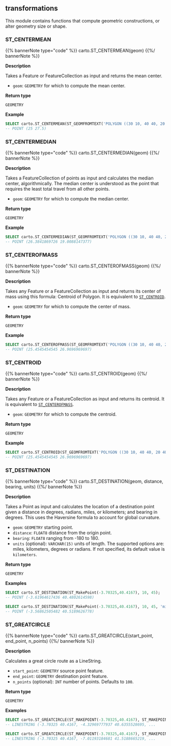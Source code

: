 ## transformations

<div class="badges"><div class="core"></div></div>

This module contains functions that compute geometric constructions, or alter geometry size or shape.

### ST_CENTERMEAN

{{% bannerNote type="code" %}}
carto.ST_CENTERMEAN(geom)
{{%/ bannerNote %}}

**Description**

Takes a Feature or FeatureCollection as input and returns the mean center.

* `geom`: `GEOMETRY` for which to compute the mean center.


**Return type**

`GEOMETRY`

**Example**

```sql
SELECT carto.ST_CENTERMEAN(ST_GEOMFROMTEXT('POLYGON ((30 10, 40 40, 20 40, 10 20, 30 10))'));
-- POINT (25 27.5)
```

### ST_CENTERMEDIAN

{{% bannerNote type="code" %}}
carto.ST_CENTERMEDIAN(geom)
{{%/ bannerNote %}}

**Description**

Takes a FeatureCollection of points as input and calculates the median center, algorithmically. The median center is understood as the point that requires the least total travel from all other points.

* `geom`: `GEOMETRY` for which to compute the median center.

**Return type**

`GEOMETRY`

**Example**

```sql
SELECT carto.ST_CENTERMEDIAN(ST_GEOMFROMTEXT('POLYGON ((30 10, 40 40, 20 40, 10 20, 30 10))'));
-- POINT (26.3841869726 19.0088147377)
```

### ST_CENTEROFMASS

{{% bannerNote type="code" %}}
carto.ST_CENTEROFMASS(geom)
{{%/ bannerNote %}}

**Description**

Takes any Feature or a FeatureCollection as input and returns its center of mass using this formula: Centroid of Polygon. It is equivalent to [`ST_CENTROID`](#st_centroid).

* `geom`: `GEOMETRY` for which to compute the center of mass.

**Return type**

`GEOMETRY`

**Example**

```sql
SELECT carto.ST_CENTEROFMASS(ST_GEOMFROMTEXT('POLYGON ((30 10, 40 40, 20 40, 10 20, 30 10))'));
-- POINT (25.4545454545 26.9696969697)
```

### ST_CENTROID

{{% bannerNote type="code" %}}
carto.ST_CENTROID(geom)
{{%/ bannerNote %}}

**Description**

Takes any Feature or a FeatureCollection as input and returns its centroid. It is equivalent to [`ST_CENTEROFMASS`](#st_centerofmass).

* `geom`: `GEOMETRY` for which to compute the centroid.

**Return type**

`GEOMETRY`

**Example**

```sql
SELECT carto.ST_CENTROID(ST_GEOMFROMTEXT('POLYGON ((30 10, 40 40, 20 40, 10 20, 30 10))'));
-- POINT (25.4545454545 26.9696969697)
```

### ST_DESTINATION

{{% bannerNote type="code" %}}
carto.ST_DESTINATION(geom, distance, bearing, units)
{{%/ bannerNote %}}

**Description**

Takes a Point as input and calculates the location of a destination point given a distance in degrees, radians, miles, or kilometers; and bearing in degrees. This uses the Haversine formula to account for global curvature.

* `geom`: `GEOMETRY` starting point.
* `distance`: `FLOAT8` distance from the origin point.
* `bearing`: `FLOAT8` ranging from -180 to 180.
* `units` (optional): `VARCHAR(15)` units of length. The supported options are: miles, kilometers, degrees or radians. If not specified, its default value is `kilometers`.

**Return type**

`GEOMETRY`

**Examples**

```sql
SELECT carto.ST_DESTINATION(ST_MakePoint(-3.70325,40.4167), 10, 45);
-- POINT (-3.61964617436 40.4802614598)
```

```sql
SELECT carto.ST_DESTINATION(ST_MakePoint(-3.70325,40.4167), 10, 45, 'miles');
-- POINT (-3.56862505482 40.5189626778)
```

### ST_GREATCIRCLE

{{% bannerNote type="code" %}}
carto.ST_GREATCIRCLE(start_point, end_point, n_points)
{{%/ bannerNote %}}

**Description**

Calculates a great circle route as a LineString.

* `start_point`: `GEOMETRY` source point feature.
* `end_point`: `GEOMETRY` destination point feature.
* `n_points` (optional): `INT` number of points. Defaults to `100`.

**Return type**

`GEOMETRY`

**Examples**

```sql
SELECT carto.ST_GREATCIRCLE(ST_MAKEPOINT(-3.70325,40.4167), ST_MAKEPOINT(-73.9385,40.6643));
-- LINESTRING (-3.70325 40.4167, -4.32969777937 40.6355528695, ...
```

```sql
SELECT carto.ST_GREATCIRCLE(ST_MAKEPOINT(-3.70325,40.4167), ST_MAKEPOINT(-73.9385,40.6643), 20);
-- LINESTRING (-3.70325 40.4167, -7.01193184681 41.5188665219, ...
```